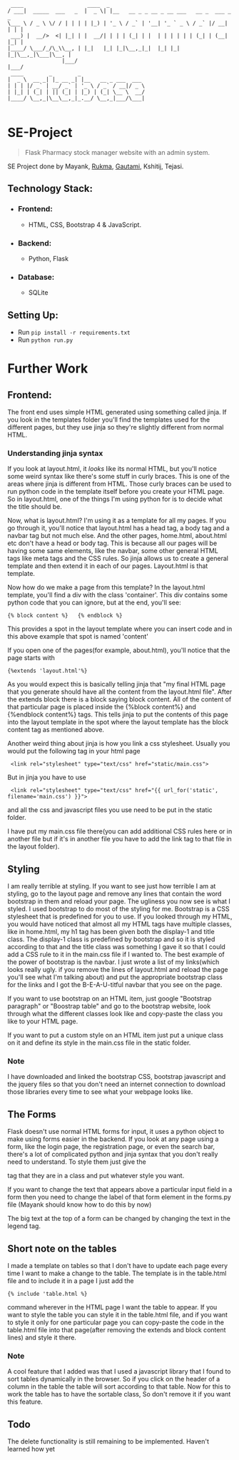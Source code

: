 ```
 ____                    ____  _                                           
/ ___|  _____  ___   _  |  _ \| |__   __ _ _ __ _ __ ___   __ _  ___ _   _ 
\___ \ / _ \ \/ / | | | | |_) | '_ \ / _` | '__| '_ ` _ \ / _` |/ __| | | |
 ___) |  __/>  <| |_| | |  __/| | | | (_| | |  | | | | | | (_| | (__| |_| |
|____/ \___/_/\_\\__, | |_|   |_| |_|\__,_|_|  |_| |_| |_|\__,_|\___|\__, |
                 |___/                                               |___/ 
 ____        _        _                    
|  _ \  __ _| |_ __ _| |__   __ _ ___  ___ 
| | | |/ _` | __/ _` | '_ \ / _` / __|/ _ \
| |_| | (_| | || (_| | |_) | (_| \__ \  __/
|____/ \__,_|\__\__,_|_.__/ \__,_|___/\___|
                                           

```
# SE-Project
> Flask Pharmacy stock manager website with an admin system.

SE Project done by Mayank, [Rukma](https://github.com/rukmakeny), [Gautami](https://github.com/GAUTAMIVH), Kshitij, Tejasi.

## Technology Stack:
- ### Frontend:
  - HTML, CSS, Bootstrap 4 & JavaScript.
- ### Backend:
  - Python, Flask
- ### Database:
  - SQLite

## Setting Up:
- Run `pip install -r requirements.txt`
- Run `python run.py`

# Further Work

## Frontend:
The front end uses simple HTML generated using something called jinja. If you look in the templates folder you'll find the templates used for the different pages, but they use jinja so they're slightly different from normal HTML.

### Understanding jinja syntax
If you look at layout.html, it _looks_ like its normal HTML, but you'll notice some weird syntax like there's some stuff in curly braces. This is one of the areas where jinja is different from HTML. Those curly braces can be used to run python code in the template itself before you create your HTML page. So in layout.html, one of the things I'm using python for is to decide what the title should be.

Now, what is layout.html? I'm using it as a template for all my pages. If you go through it, you'll notice that layout.html has a head tag, a body tag and a navbar tag but not much else. And the other pages, home.html, about.html etc don't have a head or body tag. This is because all our pages will be having some same elements, like the navbar, some other general HTML tags like meta tags and the  CSS rules. So jinja allows us to create a general template and then extend it in each of our pages. Layout.html is that template. 

Now how do we make a page from this template? 
In the layout.html template, you'll find a div with the class 'container'. This div contains some python code that you can ignore, but at the end, you'll see:
```
{% block content %}   {% endblock %}
```
This provides a spot in the layout template where you can insert code and in this above example that spot is named 'content'

If you open one of the pages(for example, about.html), you'll notice that the page starts with 
```
{%extends 'layout.html'%}
```
As you would expect this is basically telling jinja that "my final HTML page that you generate should have all the content from the layout.html file". After the extends block there is a block saying block content. All of the content of that particular page is placed inside the {%block content%} and {%endblock content%} tags. This tells jinja to put the contents of this page into the layout template in the spot where the layout template has the block content tag as mentioned above. 


Another weird thing about jinja is how you link a css stylesheet. Usually you would put the following tag in your html page
```
 <link rel="stylesheet" type="text/css" href="static/main.css">
```
But in jinja you have to use
```
 <link rel="stylesheet" type="text/css" href="{{ url_for('static', filename='main.css') }}">
```
and all the css and javascript files you use need to be put in the static folder.

I have put my main.css file there(you can add additional CSS rules here or in another file but if it's in another file you have to add the link tag to that file in the layout folder). 


## Styling
I am really terrible at styling. If you want to see just how terrible I am at styling, go to the layout page and remove any lines that contain the word bootstrap in them and reload your page. The ugliness you now see is what I styled. 
I used bootstrap to do most of the styling for me. Bootstrap is a CSS stylesheet that is predefined for you to use. 
If you looked through my HTML, you would have noticed that almost all my HTML tags have multiple classes, like in home.html, my h1 tag has been given both the display-1 and title class. The display-1 class is predefined by bootstrap and so it is styled according to that and the title class was something I gave it so that I could add a CSS rule to it in the main.css file if I wanted to.
 The best example of the power of bootstrap is the navbar. I just wrote a list of my links(which looks really ugly. if you remove the lines of layout.html and reload the page you'll see what I'm talking about) and put the appropriate bootstrap class for the links and I got the B-E-A-U-titful navbar that you see on the page. 


If you want to use bootstrap on an HTML item, just google "Bootstrap paragraph" or "Boostrap table" and go to the bootstrap website, look through what the different classes look like and copy-paste the class you like to your HTML page. 

If you want to put a custom style on an HTML item just put a unique class on it and define its style in the main.css file in the static folder.

### __Note__

I have downloaded and linked the bootstrap CSS, bootstrap javascript and the jquery files so that you don't need an internet connection to download those libraries every time to see what your webpage looks like.


## The Forms
Flask doesn't use normal HTML forms for input, it uses a python object to make using forms easier in the backend. If you look at any page using a form, like the login page, the registration page, or even the search bar, there's a lot of complicated python and jinja syntax that you don't really need to understand. To style them just give the <div> tag that they are in a class and put whatever style you want. 


If you want to change the text that appears above a particular input field in a form then you need to change the label of that form element in the forms.py file (Mayank should know how to do this by now)

The big text at the top of a form can be changed by changing the text in the legend tag.


## Short note on the tables
I made a template on tables so that I don't have to update each page every time I want to make a change to the table. The template is in the table.html file and to include it in a page I just add the 
```
{% include 'table.html %}
```
command wherever in the HTML page I want the table to appear. If you want to style the table you can style it in the table.html file, and if you want to style it only for one particular page you can copy-paste the code in the table.html file into that page(after removing the extends and block content lines) and style it there. 

### __Note__

A cool feature that I added was that I used a javascript library that I found to sort tables dynamically in the browser. So if you click on the header of a column in the table the table will sort according to that table. Now for this to work the table has to have the sortable class, So don't remove it if you want this feature. 


## Todo 
The delete functionality is still remaining to be implemented. Haven't learned how yet
